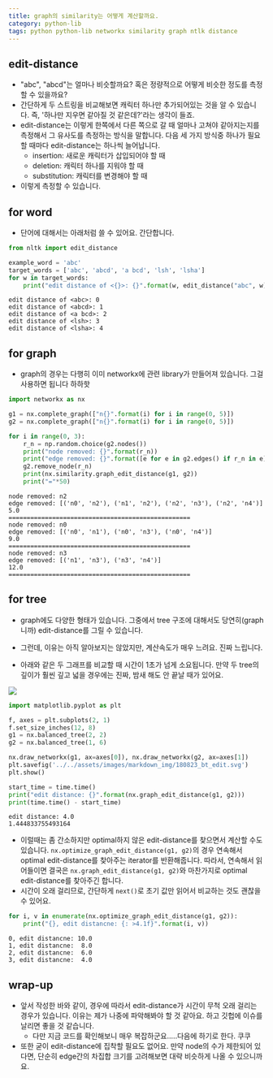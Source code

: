 ```yaml
---
title: graph의 similarity는 어떻게 계산할까요. 
category: python-lib
tags: python python-lib networkx similarity graph ntlk distance
---
```


## edit-distance

- "abc", "abcd"는 얼마나 비슷할까요? 혹은 정량적으로 어떻게 비슷한 정도를 측정할 수 있을까요? 
- 간단하게 두 스트링을 비교해보면 캐릭터 하나만 추가되어있는 것을 알 수 있습니다. 즉, '하나만 지우면 같아질 것 같은데?'라는 생각이 들죠. 
- edit-distance는 이렇게 한쪽에서 다른 쪽으로 갈 때 얼마나 고쳐야 같아지는지를 측정해서 그 유사도를 측정하는 방식을 말합니다. 다음 세 가지 방식중 하나가 필요할 때마다 edit-distance는 하나씩 늘어납니다. 
    - insertion: 새로운 캐릭터가 삽입되어야 할 때 
    - deletion: 캐릭터 하나를 지워야 할 때 
    - substitution: 캐릭터를 변경해야 할 때 
- 이렇게 측정할 수 있습니다. 

## for word 

- 단어에 대해서는 아래처럼 쓸 수 있어요. 간단합니다. 

```python
from nltk import edit_distance

example_word = 'abc'
target_words = ['abc', 'abcd', 'a bcd', 'lsh', 'lsha']
for w in target_words:
    print("edit distance of <{}>: {}".format(w, edit_distance("abc", w)))
```

```
edit distance of <abc>: 0
edit distance of <abcd>: 1
edit distance of <a bcd>: 2
edit distance of <lsh>: 3
edit distance of <lsha>: 4
```

## for graph 

- graph의 경우는 다행히 이미 networkx에 관련 library가 만들어져 있습니다. 그걸 사용하면 됩니다 하하핫

```python
import networkx as nx 

g1 = nx.complete_graph(["n{}".format(i) for i in range(0, 5)])
g2 = nx.complete_graph(["n{}".format(i) for i in range(0, 5)])

for i in range(0, 3):
    r_n = np.random.choice(g2.nodes())
    print("node removed: {}".format(r_n))
    print("edge removed: {}".format([e for e in g2.edges() if r_n in e]))
    g2.remove_node(r_n)
    print(nx.similarity.graph_edit_distance(g1, g2))
    print("="*50)
```

```
node removed: n2
edge removed: [('n0', 'n2'), ('n1', 'n2'), ('n2', 'n3'), ('n2', 'n4')]
5.0
==================================================
node removed: n0
edge removed: [('n0', 'n1'), ('n0', 'n3'), ('n0', 'n4')]
9.0
==================================================
node removed: n3
edge removed: [('n1', 'n3'), ('n3', 'n4')]
12.0
==================================================
```

## for tree

- graph에도 다양한 형태가 있습니다. 그중에서 tree 구조에 대해서도 당연히(graph니까) edit-distance를 그릴 수 있습니다. 
- 그런데, 이유는 아직 알아보지는 않았지만, 계산속도가 매우 느려요. 진짜 느립니다. 

- 아래와 같은 두 그래프를 비교할 때 시간이 1초가 넘게 소요됩니다. 만약 두 tree의 깊이가 훨씬 깊고 넓을 경우에는 진짜, 밤새 해도 안 끝날 때가 있어요. 

![](/assets/images/markdown_img/180823_bt_edit.svg)

```python
import matplotlib.pyplot as plt 

f, axes = plt.subplots(2, 1)
f.set_size_inches(12, 8)
g1 = nx.balanced_tree(2, 2)
g2 = nx.balanced_tree(1, 6)

nx.draw_networkx(g1, ax=axes[0]), nx.draw_networkx(g2, ax=axes[1])
plt.savefig('../../assets/images/markdown_img/180823_bt_edit.svg')
plt.show()

start_time = time.time()
print("edit distance: {}".format(nx.graph_edit_distance(g1, g2)))
print(time.time() - start_time)
```

```
edit distance: 4.0
1.444833755493164
```

- 이럴때는 좀 간소하지만 optimal하지 않은 edit-distance를 찾으면서 계산할 수도 있습니다. `nx.optimize_graph_edit_distance(g1, g2)`의 경우 연속해서 optimal edit-distance를 찾아주는 iterator를 반환해줍니다. 따라서, 연속해서 읽어들이면 결국은 `nx.graph_edit_distance(g1, g2)`와 마찬가지로 optimal edit-distance를 찾아주긴 합니다. 
- 시간이 오래 걸리므로, 간단하게 `next()`로 초기 값만 읽어서 비교하는 것도 괜찮을 수 있어요. 

```python
for i, v in enumerate(nx.optimize_graph_edit_distance(g1, g2)):
    print("{}, edit distancne: {: >4.1f}".format(i, v))
```

```
0, edit distancne: 10.0
1, edit distancne:  8.0
2, edit distancne:  6.0
3, edit distancne:  4.0
```


## wrap-up

- 앞서 작성한 바와 같이, 경우에 따라서 edit-distance가 시간이 무척 오래 걸리는 경우가 있습니다. 이유는 제가 나중에 파악해봐야 할 것 같아요. 하고 깃헙에 이슈를 날리면 좋을 것 같습니다. 
    - 다만 지금 코드를 확인해보니 매우 복잡하군요.....다음에 하기로 한다. 쿠쿠
- 또한 굳이 edit-distance에 집착할 필요도 없어요. 만약 node의 수가 제한되어 있다면, 단순히 edge간의 차집합 크기를 고려해보면 대략 비슷하게 나올 수 있으니까요. 